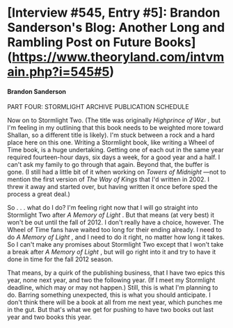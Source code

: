 # [Interview #545, Entry #5]: Brandon Sanderson's Blog: Another Long and Rambling Post on Future Books](https://www.theoryland.com/intvmain.php?i=545#5)

#### Brandon Sanderson

PART FOUR: STORMLIGHT ARCHIVE PUBLICATION SCHEDULE

Now on to Stormlight Two. (The title was originally
*Highprince of War*
, but I'm feeling in my outlining that this book needs to be weighted more toward Shallan, so a different title is likely). I'm stuck between a rock and a hard place here on this one. Writing a Stormlight book, like writing a Wheel of Time book, is a huge undertaking. Getting one of each out in the same year required fourteen-hour days, six days a week, for a good year and a half. I can't ask my family to go through that again. Beyond that, the buffer is gone. (I still had a little bit of it when working on
*Towers of Midnight*
—not to mention the first version of
*The Way of Kings*
that I'd written in 2002. I threw it away and started over, but having written it once before sped the process a great deal.)

So . . . what do I do? I'm feeling right now that I will go straight into Stormlight Two after
*A Memory of Light*
. But that means (at very best) it won't be out until the fall of 2012. I don't really have a choice, however. The Wheel of Time fans have waited too long for their ending already. I need to do
*A Memory of Light*
, and I need to do it right, no matter how long it takes. So I can't make any promises about Stormlight Two except that I won't take a break after
*A Memory of Light*
, but will go right into it and try to have it done in time for the fall 2012 season.

That means, by a quirk of the publishing business, that I have two epics this year, none next year, and two the following year. (If I meet my Stormlight deadline, which may or may not happen.) Still, this is what I'm planning to do. Barring something unexpected, this is what you should anticipate. I don't think there will be a book at all from me next year, which punches me in the gut. But that's what we get for pushing to have two books out last year and two books this year.

